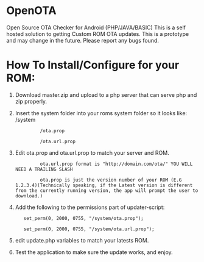 OpenOTA
=======

Open Source OTA Checker for Android (PHP/JAVA/BASIC)
This is a self hosted solution to getting Custom ROM OTA updates. This is a prototype and may change in the future.
Please report any bugs found.

How To Install/Configure for your ROM:
===============
1. Download master.zip and upload to a php server that can serve php and zip properly.
2. Insert the system folder into your roms system folder so it looks like:
          /system

                /ota.prop
                
                /ota.url.prop
                
3. Edit ota.prop and ota.url.prop to match your server and ROM.

                ota.url.prop format is "http://domain.com/ota/" YOU WILL NEED A TRAILING SLASH
                
                ota.prop is just the version number of your ROM (E.G 1.2.3.4)(Technically speaking, if the Latest version is different from the currently running version, the app will prompt the user to download.)
4. Add the following to the permissions part of updater-script:

          set_perm(0, 2000, 0755, "/system/ota.prop");
          
          set_perm(0, 2000, 0755, "/system/ota.url.prop");
          
5. edit update.php variables to match your latests ROM.
6. Test the application to make sure the update works, and enjoy.
